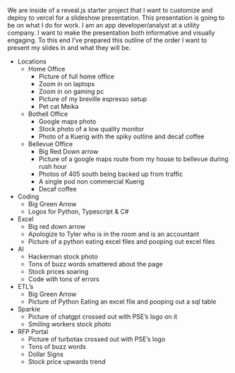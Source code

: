 We are inside of a reveal.js starter project that I want to customize and deploy to vercel for a slideshow presentation. This presentation is going to be on what I do for work. I am an app developer/analyst at a utility company. I want to make the presentation both informative and visually engaging. To this end I’ve prepared this outline of the order I want to present my slides in and what they will be.
* Locations
   * Home Office
      * Picture of full home office
      * Zoom in on laptops
      * Zoom in on gaming pc
      * Picture of my breville espresso setup
      * Pet cat Meika
   * Bothell Office
      * Google maps photo
      * Stock photo of a low quality monitor
      * Photo of a Kuerig with the spiky outline and decaf coffee
   * Bellevue Office
      * Big Red Down arrow
      * Picture of a google maps route from my house to bellevue during rush hour
      * Photos of 405 south being backed up from traffic
      * A single pod non commercial Kuerig
      * Decaf coffee
* Coding
   * Big Green Arrow
   * Logos for Python, Typescript & C#
* Excel
   * Big red down arrow
   * Apologize to Tyler who is in the room and is an accountant
   * Picture of a python eating excel files and pooping out excel files
* AI
   * Hackerman stock photo
   * Tons of buzz words smattered about the page
   * Stock prices soaring
   * Code with tons of errors
* ETL’s
   * Big Green Arrow
   * Picture of Python Eating an excel file and pooping out a sql table
* Sparkie
   * Picture of chatgpt crossed out with PSE’s logo on it
   * Smiling workers stock photo
* RFP Portal
   * Picture of turbotax crossed out with PSE’s logo
   * Tons of buzz words
   * Dollar Signs
   * Stock price upwards trend